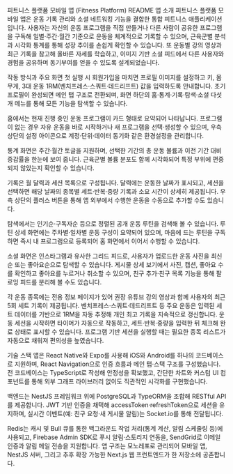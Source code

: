 피트니스 플랫폼 모바일 앱 (Fitness Platform) README
앱 소개
피트니스 플랫폼 모바일 앱은 운동 기록 관리와 소셜 네트워킹 기능을 결합한 통합 피트니스 애플리케이션입니다. 사용자는 자신의 운동 프로그램을 직접 만들거나 다른 사람이 공유한 프로그램을 구독해 일별·주간·월간 기준으로 운동을 체계적으로 기록할 수 있으며, 근육군별 분석과 시각화 통계를 통해 성장 추이를 손쉽게 확인할 수 있습니다. 또 운동별 강의 영상과 최근 기록을 참고해 올바른 자세를 학습하고, 이미지 기반 소셜 피드에서 다른 사용자와 경험을 공유하며 동기부여를 얻을 수 있도록 설계되었습니다.

작동 방식과 주요 화면
첫 실행 시 회원가입을 마치면 프로필 이미지를 설정하고 키, 몸무게, 3대 운동 1RM(벤치프레스·스쿼트·데드리프트) 값을 입력하도록 안내합니다. 초기 프로필이 완성되면 메인 탭 구조로 전환되며, 화면 하단의 홈·통계·기록·탐색·소셜 다섯 개 메뉴를 통해 모든 기능을 탐색할 수 있습니다.

홈에서는 현재 진행 중인 운동 프로그램이 카드 형태로 요약되어 나타납니다. 프로그램이 없는 경우 자유 운동을 바로 시작하거나 새 프로그램을 선택·생성할 수 있으며, 우측 상단의 설정 아이콘으로 계정·단위·데이터 동기화 같은 환경설정을 관리합니다.

통계 화면은 주간·월간 토글을 지원하며, 선택한 기간의 총 운동 볼륨과 이전 기간 대비 증감률을 한눈에 보여 줍니다. 근육군별 볼륨 분포도 함께 시각화되어 특정 부위에 편중되지 않았는지 확인할 수 있습니다.

기록은 월 달력과 세션 목록으로 구성됩니다. 달력에는 운동한 날짜가 표시되고, 세션을 선택하면 해당 날짜의 종목별 세트·반복·중량 기록과 소요 시간이 상세히 제공됩니다. 우측 상단의 플러스 버튼을 통해 앱 외부에서 수행한 운동을 수동으로 추가할 수도 있습니다.

탐색에서는 인기순·구독자순 등으로 정렬된 공개 운동 루틴을 검색해 볼 수 있습니다. 루틴 상세 화면에는 주차별·일차별 운동 구성이 요약되어 있으며, 마음에 드는 루틴을 구독하면 즉시 내 프로그램으로 등록되어 홈 화면에서 이어서 수행할 수 있습니다.

소셜 화면은 인스타그램과 유사한 그리드 피드로, 사용자가 업로드한 운동 사진을 최신순 또는 좋아요순으로 탐색할 수 있습니다. 게시물 상세 보기에서 사진, 캡션, 좋아요 수를 확인하고 좋아요를 누르거나 취소할 수 있으며, 친구 추가·친구 목록 기능을 통해 팔로잉 피드를 분리해 볼 수도 있습니다.

각 운동 종목에는 전용 정보 페이지가 있어 권장 유튜브 강의 영상과 함께 사용자의 최근 5회 세트 기록이 제공됩니다. 벤치프레스·스쿼트·데드리프트 등 주요 운동은 입력된 세트 데이터를 기반으로 1RM을 자동 추정해 개인 최고 기록을 지속적으로 갱신합니다. 운동 세션을 시작하면 타이머가 자동으로 작동하고, 세트·반복·중량을 입력한 뒤 체크해 완료 상태로 표시할 수 있습니다. 프로그램 기반 세션을 실행할 때는 필요한 종목 리스트가 자동으로 채워져 편의성을 높였습니다.

기술 스택
앱은 React Native와 Expo를 사용해 iOS와 Android를 하나의 코드베이스로 지원하며, React Navigation으로 인증 흐름과 메인 탭·스택 구조를 구성했습니다. 전 코드베이스는 TypeScript로 작성해 안정성을 확보했고, 간단한 차트와 커스텀 UI 컴포넌트를 통해 외부 그래프 라이브러리 없이도 직관적인 시각화를 구현했습니다.

백엔드는 NestJS 프레임워크 위에 PostgreSQL과 TypeORM을 조합해 RESTful API를 제공합니다. JWT 기반 인증을 채택해 accessToken·refreshToken으로 세션을 유지하며, 실시간 이벤트(예: 친구 요청·새 게시물 알림)는 Socket.io를 통해 전달됩니다.

Redis는 캐시 및 Bull 큐를 통한 백그라운드 작업 처리(통계 계산, 알림 스케줄링 등)에 사용되고, Firebase Admin SDK로 푸시 알림·스토리지 연동을, SendGrid로 이메일 인증과 알림 메일 전송을 지원합니다. 앱 구조는 모노레포로 관리되어 모바일 앱, NestJS 서버, 그리고 추후 확장 가능한 Next.js 웹 프런트엔드가 한 저장소에 공존합니다.